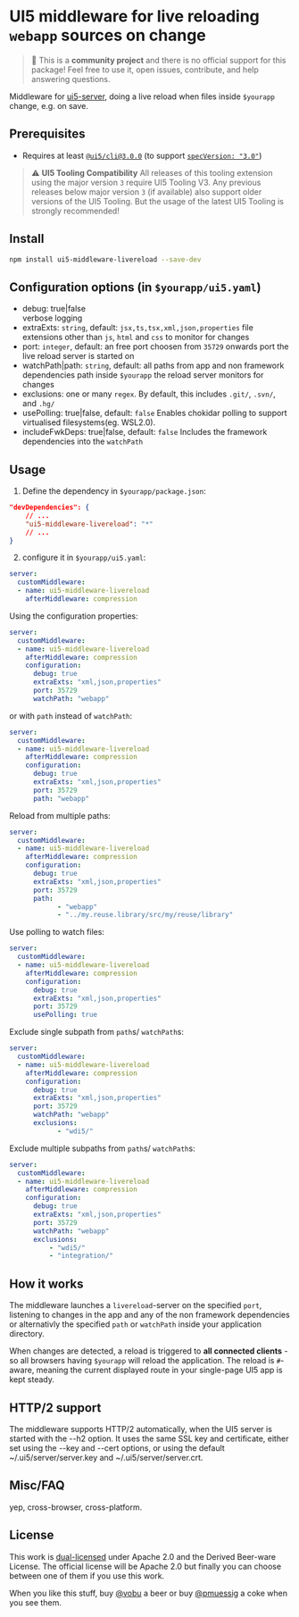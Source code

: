 # UI5 middleware for live reloading `webapp` sources on change

> :wave: This is a **community project** and there is no official support for this package! Feel free to use it, open issues, contribute, and help answering questions.

Middleware for [ui5-server](https://github.com/SAP/ui5-server), doing a live reload when files inside `$yourapp` change, e.g. on save.

## Prerequisites

- Requires at least [`@ui5/cli@3.0.0`](https://sap.github.io/ui5-tooling/v3/pages/CLI/) (to support [`specVersion: "3.0"`](https://sap.github.io/ui5-tooling/pages/Configuration/#specification-version-30))

> :warning: **UI5 Tooling Compatibility**
> All releases of this tooling extension using the major version `3` require UI5 Tooling V3. Any previous releases below major version `3` (if available) also support older versions of the UI5 Tooling. But the usage of the latest UI5 Tooling is strongly recommended!

## Install

```bash
npm install ui5-middleware-livereload --save-dev
```

## Configuration options (in `$yourapp/ui5.yaml`)

- debug: true|false  
  verbose logging
- extraExts: `string`, default: `jsx,ts,tsx,xml,json,properties` 
  file extensions other than `js`, `html` and `css` to monitor for changes
- port: `integer`, default: an free port choosen from `35729` onwards
  port the live reload server is started on
- watchPath|path: `string`, default: all paths from app and non framework dependencies
  path inside `$yourapp` the reload server monitors for changes
- exclusions: one or many `regex`. By default, this includes `.git/`, `.svn/`, and `.hg/`
- usePolling: true|false, default: `false`
  Enables chokidar polling to support virtualised filesystems(eg. WSL2.0).
- includeFwkDeps: true|false, default: `false`
  Includes the framework dependencies into the `watchPath`

## Usage

1. Define the dependency in `$yourapp/package.json`:

```json
"devDependencies": {
    // ...
    "ui5-middleware-livereload": "*"
    // ...
}
```

2. configure it in `$yourapp/ui5.yaml`:

```yaml
server:
  customMiddleware:
  - name: ui5-middleware-livereload
    afterMiddleware: compression
```

Using the configuration properties:

```yaml
server:
  customMiddleware:
  - name: ui5-middleware-livereload
    afterMiddleware: compression
    configuration:
      debug: true
      extraExts: "xml,json,properties"
      port: 35729
      watchPath: "webapp"
```

or with `path` instead of `watchPath`:

```yaml
server:
  customMiddleware:
  - name: ui5-middleware-livereload
    afterMiddleware: compression
    configuration:
      debug: true
      extraExts: "xml,json,properties"
      port: 35729
      path: "webapp"
```

Reload from multiple paths:

```yaml
server:
  customMiddleware:
  - name: ui5-middleware-livereload
    afterMiddleware: compression
    configuration:
      debug: true
      extraExts: "xml,json,properties"
      port: 35729
      path: 
            - "webapp"
            - "../my.reuse.library/src/my/reuse/library"
```

Use polling to watch files:

```yaml
server:
  customMiddleware:
  - name: ui5-middleware-livereload
    afterMiddleware: compression
    configuration:
      debug: true
      extraExts: "xml,json,properties"
      port: 35729
      usePolling: true
```

Exclude single subpath from `path`s/ `watchPath`s:

```yaml
server:
  customMiddleware:
  - name: ui5-middleware-livereload
    afterMiddleware: compression
    configuration:
      debug: true
      extraExts: "xml,json,properties"
      port: 35729
      watchPath: "webapp"
      exclusions:
            - "wdi5/"
```

Exclude multiple subpaths from  `path`s/ `watchPath`s:

```yaml
server:
  customMiddleware:
  - name: ui5-middleware-livereload
    afterMiddleware: compression
    configuration:
      debug: true
      extraExts: "xml,json,properties"
      port: 35729
      watchPath: "webapp"
      exclusions:
          - "wdi5/"
          - "integration/"
```

## How it works

The middleware launches a `livereload`-server on the specified `port`, listening to changes in the app and any of the non framework dependencies or alternativly the specified `path` or `watchPath` inside your application directory.

When changes are detected, a reload is triggered to **all connected clients** - so all browsers having `$yourapp` will reload the application. The reload is `#`-aware, meaning the current displayed route in your single-page UI5 app is kept steady.

## HTTP/2 support

The middleware supports HTTP/2 automatically, when the UI5 server is started with the --h2 option. It uses the same SSL key and certificate, either set using the --key and --cert options, or using the default ~/.ui5/server/server.key and ~/.ui5/server/server.crt.

## Misc/FAQ

yep, cross-browser, cross-platform.

## License

This work is [dual-licensed](../../LICENSE) under Apache 2.0 and the Derived Beer-ware License. The official license will be Apache 2.0 but finally you can choose between one of them if you use this work.

When you like this stuff, buy [@vobu](https://twitter.com/vobu) a beer or buy [@pmuessig](https://twitter.com/pmuessig) a coke when you see them.
